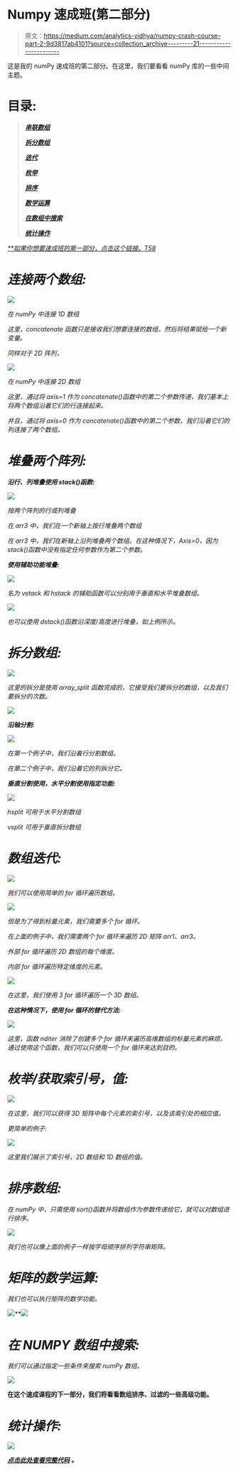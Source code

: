 # Numpy 速成班(第二部分)

> 原文：<https://medium.com/analytics-vidhya/numpy-crash-course-part-2-9d3817ab4101?source=collection_archive---------21----------------------->

这是我的 numPy 速成班的第二部分。在这里，我们要看看 numPy 库的一些中间主题。

# 目录:

> [***串联数组***](#9297)
> 
> [](#0a6c)
> 
> *[***拆分数组***](#078e)*
> 
> *[***迭代***](#555b)*
> 
> *[***枚举***](#150a)*
> 
> *[***排序***](#6ec1)*
> 
> *[***数学运算***](#b0c9)*
> 
> *[***在数组中搜索***](#40f8)*
> 
> *[***统计操作***](#3cbb)*

*[***如果你想要速成班的第一部分，点击这个链接。*T58**](/analytics-vidhya/numpy-crash-course-part-1-82a5558de850)*

# *连接两个数组:*

*![](img/538eb80181aaf3434485949438474782.png)*

*在 numPy 中连接 1D 数组*

*这里，concatenate 函数只是接收我们想要连接的数组，然后将结果赋给一个新变量。*

*同样对于 2D 阵列，*

*![](img/3cd3069cb90ebc98f7a89fb6d2723649.png)*

*在 numPy 中连接 2D 数组*

*这里，通过将 axis=1 作为 concatenate()函数中的第二个参数传递，我们基本上将两个数组沿着它们的行连接起来。*

*并且，通过将 axis=0 作为 concatenate()函数中的第二个参数，我们沿着它们的列连接了两个数组。*

# *堆叠两个阵列:*

***沿行、列堆叠使用 stack()函数:***

*![](img/c22f694f54705036f86d32f405ea6248.png)*

*按两个阵列的行或列堆叠*

*在 arr3 中，我们在一个新轴上按行堆叠两个数组*

*在 arr3 中，我们在新轴上沿列堆叠两个数组。在这种情况下，Axis=0，因为 stack()函数中没有指定任何参数作为第二个参数。*

***使用辅助功能堆叠:***

*![](img/1a9193b67da20f733875afcdcbfe6cb3.png)*

*名为 vstack 和 hstack 的辅助函数可以分别用于垂直和水平堆叠数组。*

*![](img/a37c588a7579ea46d7bad3d37a4dab8e.png)*

*也可以使用 dstack()函数沿深度/高度进行堆叠，如上例所示。*

# *拆分数组:*

*![](img/f21d9a6153ee348e902f7bf68f53d9e0.png)*

*这里的拆分是使用 array_split 函数完成的，它接受我们要拆分的数组，以及我们要拆分的次数。*

*![](img/60dca5bb5833241419af75c39311e5e0.png)*

***沿轴分割:***

*![](img/17fb8147b15b46796e1ba2a9ca59a468.png)*

*在第一个例子中，我们沿着行分割数组。*

*在第二个例子中，我们沿着它的列拆分它。*

***垂直分割使用，水平分割使用指定功能:***

*![](img/2dee687e32979c791433b528feea4c95.png)*

*hsplit 可用于水平分割数组*

*vsplit 可用于垂直拆分数组*

# *数组迭代:*

*![](img/877ad7c3d39dc5ecc2c1ca59f81ec0d1.png)*

*我们可以使用简单的 for 循环遍历数组。*

*![](img/03449ac90d3e4fdc56d9b17e68776545.png)*

*但是为了得到标量元素，我们需要多个 for 循环。*

*在上面的例子中，我们需要两个 for 循环来遍历 2D 矩阵 arr1、arr3。*

*外部 for 循环遍历 2D 数组的每个维度。*

*内部 for 循环遍历特定维度的元素。*

*![](img/4fb6ab31809548327d9960dc1c428ec2.png)*

*在这里，我们使用 3 for 循环遍历一个 3D 数组。*

***在这种情况下，使用 for 循环的替代方法:***

*![](img/83dfdcad5186df923582d986f69e59f6.png)*

*这里，函数 nditer 消除了创建多个 for 循环来遍历高维数组的标量元素的麻烦。通过使用这个函数，我们可以只使用一个 for 循环来达到目的。*

# *枚举/获取索引号，值:*

*![](img/7cc8d90454a1bef5e6660a5b3d9127e0.png)*

*在这里，我们可以获得 3D 矩阵中每个元素的索引号，以及该索引处的相应值。*

*更简单的例子:*

*![](img/05f72bb93265388a9caea05f41169e76.png)*

*这里我们展示了索引号，2D 数组和 1D 数组的值。*

# *排序数组:*

*在 numPy 中，只需使用 sort()函数并将数组作为参数传递给它，就可以对数组进行排序。*

*![](img/1d6d4386f8b2506a873b4ac64b469913.png)*

*我们也可以像上面的例子一样按字母顺序排列字符串矩阵。*

# *矩阵的数学运算:*

*我们也可以执行矩阵的数学功能。*

*![](img/d2a2ad876ae7449c4dab8772fa4a759d.png)**![](img/fbf15165d1b564f7db32fa88ead10f30.png)*

# *在 NUMPY 数组中搜索:*

*我们可以通过指定一些条件来搜索 numPy 数组。*

*![](img/a14bddb87bf4431b7fbbd3a2a4d97fdf.png)*

**在这个速成课程的下一部分，我们将看看数组排序、过滤的一些高级功能。**

# *统计操作:*

*![](img/9e6fe0d94fb0489ca8e61d51cee18a3a.png)*

*[**点击此处查看完整代码**](https://github.com/Faizii992/NumpyCrashCourse/blob/master/NumpyCrashCoursePart2.ipynb) **。***